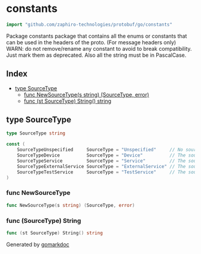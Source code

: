 <!-- Code generated by gomarkdoc. DO NOT EDIT -->

# constants

```go
import "github.com/zaphiro-technologies/protobuf/go/constants"
```

Package constants package that contains all the enums or constants that can be used in the headers of the proto. \(For message headers only\) WARN: do not remove/rename any constant to avoid to break compatibility. Just mark them as deprecated. Also all the string must be in PascalCase.

## Index

- [type SourceType](<#SourceType>)
  - [func NewSourceType\(s string\) \(SourceType, error\)](<#NewSourceType>)
  - [func \(st SourceType\) String\(\) string](<#SourceType.String>)


<a name="SourceType"></a>
## type SourceType



```go
type SourceType string
```

<a name="SourceTypeUnspecified"></a>

```go
const (
    SourceTypeUnspecified     SourceType = "Unspecified"     // No source type defined
    SourceTypeDevice          SourceType = "Device"          // The source of the event was a device (e.g. PMU)
    SourceTypeService         SourceType = "Service"         // The source of the event was a service (e.g. state estimator)
    SourceTypeExternalService SourceType = "ExternalService" // The source of the event was a service external to SynchroGuard platform (e.g. SCADA)
    SourceTypeTestService     SourceType = "TestService"     // The source of the event was a service in test mode.
)
```

<a name="NewSourceType"></a>
### func NewSourceType

```go
func NewSourceType(s string) (SourceType, error)
```



<a name="SourceType.String"></a>
### func \(SourceType\) String

```go
func (st SourceType) String() string
```



Generated by [gomarkdoc](<https://github.com/princjef/gomarkdoc>)
